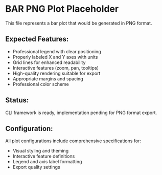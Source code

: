 # BAR PNG Plot Placeholder

This file represents a bar plot that would be generated in PNG format.

## Expected Features:
- Professional legend with clear positioning
- Properly labeled X and Y axes with units
- Grid lines for enhanced readability
- Interactive features (zoom, pan, tooltips)
- High-quality rendering suitable for export
- Appropriate margins and spacing
- Professional color scheme

## Status:
CLI framework is ready, implementation pending for PNG format export.

## Configuration:
All plot configurations include comprehensive specifications for:
- Visual styling and theming
- Interactive feature definitions
- Legend and axis label formatting
- Export quality settings
